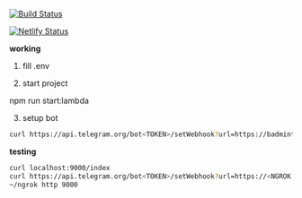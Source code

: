 [![Build Status](https://travis-ci.org/zinovik/badminton-brest-bot.svg?branch=master)](https://travis-ci.org/zinovik/badminton-brest-bot)

[![Netlify Status](https://api.netlify.com/api/v1/badges/b054f198-abad-43cb-8e9c-06251b61bb7d/deploy-status)](https://app.netlify.com/sites/badminton-brest-bot/deploys)

**working**

1. fill .env

2. start project

npm run start:lambda

3. setup bot

```bash
curl https://api.telegram.org/bot<TOKEN>/setWebhook?url=https://badminton-brest-bot.netlify.com/.netlify/functions/index
```

**testing**

```bash
curl localhost:9000/index
curl https://api.telegram.org/bot<TOKEN>/setWebhook?url=https://<NGROK ID>.ngrok.io/index
~/ngrok http 9000
```
